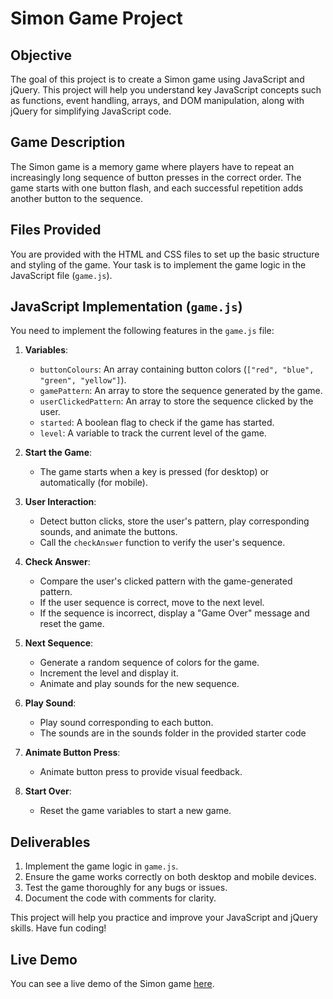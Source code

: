 # Simon Game Project

## Objective

The goal of this project is to create a Simon game using JavaScript and jQuery. This project will help you understand key JavaScript concepts such as functions, event handling, arrays, and DOM manipulation, along with jQuery for simplifying JavaScript code.

## Game Description

The Simon game is a memory game where players have to repeat an increasingly long sequence of button presses in the correct order. The game starts with one button flash, and each successful repetition adds another button to the sequence.

## Files Provided

You are provided with the HTML and CSS files to set up the basic structure and styling of the game. Your task is to implement the game logic in the JavaScript file (`game.js`).

## JavaScript Implementation (`game.js`)

You need to implement the following features in the `game.js` file:

1. **Variables**:

   - `buttonColours`: An array containing button colors (`["red", "blue", "green", "yellow"]`).
   - `gamePattern`: An array to store the sequence generated by the game.
   - `userClickedPattern`: An array to store the sequence clicked by the user.
   - `started`: A boolean flag to check if the game has started.
   - `level`: A variable to track the current level of the game.

2. **Start the Game**:

   - The game starts when a key is pressed (for desktop) or automatically (for mobile).

3. **User Interaction**:

   - Detect button clicks, store the user's pattern, play corresponding sounds, and animate the buttons.
   - Call the `checkAnswer` function to verify the user's sequence.

4. **Check Answer**:

   - Compare the user's clicked pattern with the game-generated pattern.
   - If the user sequence is correct, move to the next level.
   - If the sequence is incorrect, display a "Game Over" message and reset the game.

5. **Next Sequence**:

   - Generate a random sequence of colors for the game.
   - Increment the level and display it.
   - Animate and play sounds for the new sequence.

6. **Play Sound**:

   - Play sound corresponding to each button.
   - The sounds are in the sounds folder in the provided starter code

7. **Animate Button Press**:

   - Animate button press to provide visual feedback.

8. **Start Over**:
   - Reset the game variables to start a new game.

## Deliverables

1. Implement the game logic in `game.js`.
2. Ensure the game works correctly on both desktop and mobile devices.
3. Test the game thoroughly for any bugs or issues.
4. Document the code with comments for clarity.

This project will help you practice and improve your JavaScript and jQuery skills. Have fun coding!

## Live Demo

You can see a live demo of the Simon game [here](https://allankipchumba.github.io/simon_game_clone/).